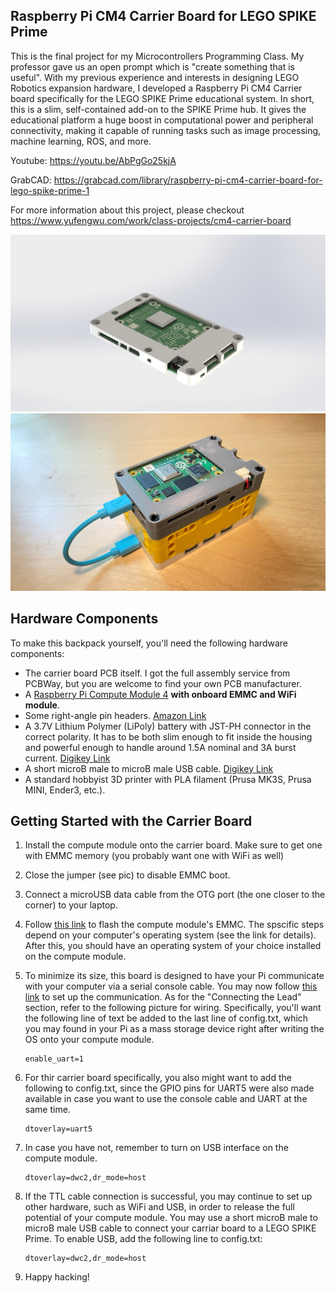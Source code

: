 ## Raspberry Pi CM4 Carrier Board for LEGO SPIKE Prime

This is the final project for my Microcontrollers Programming Class. My professor gave us an open prompt which is "create something that is useful". With my previous experience and interests in designing LEGO Robotics expansion hardware, I developed a Raspberry Pi CM4 Carrier board specifically for the LEGO SPIKE Prime educational system. In short, this is a slim, self-contained add-on to the SPIKE Prime hub. It gives the educational platform a huge boost in computational power and peripheral connectivity, making it capable of running tasks such as image processing, machine learning, ROS, and more.

Youtube: https://youtu.be/AbPgGo25kjA

GrabCAD: https://grabcad.com/library/raspberry-pi-cm4-carrier-board-for-lego-spike-prime-1

For more information about this project, please checkout https://www.yufengwu.com/work/class-projects/cm4-carrier-board

![Rendering](https://github.com/EricYufengWu/SPIKExCM4/blob/master/Documentation/Render-with-case.JPG)
![Finished](https://github.com/EricYufengWu/SPIKExCM4/blob/master/Documentation/IMG_4302.JPEG)

## Hardware Components
To make this backpack yourself, you'll need the following hardware components:
* The carrier board PCB itself. I got the full assembly service from PCBWay, but you are welcome to find your own PCB manufacturer.
* A [Raspberry Pi Compute Module 4](https://www.raspberrypi.org/products/compute-module-4/?variant=raspberry-pi-cm4001000) **with onboard EMMC and WiFi module**. 
* Some right-angle pin headers. [Amazon Link](https://www.amazon.com/Uxcell-a14032500ux0426-Right-Header-Spacing/dp/B010ESD338/ref=sr_1_3?dchild=1&keywords=right+angle+pin+headers&qid=1624248428&sr=8-3)
* A 3.7V Lithium Polymer (LiPoly) battery with JST-PH connector in the correct polarity. It has to be both slim enough to fit inside the housing and powerful enough to handle around 1.5A nominal and 3A burst current. [Digikey Link](https://www.digikey.com/en/products/detail/jauch-quartz/LP605060JU-PCM-WIRES-70MM/9560993?s=N4IgTCBcDaIDYAcBsAGArC1ArAriAugL5A)
* A short microB male to microB male USB cable. [Digikey Link](https://www.digikey.com/en/products/detail/CAB0701/1778-1018-ND/6928231?itemSeq=364421679)
* A standard hobbyist 3D printer with PLA filament (Prusa MK3S, Prusa MINI, Ender3, etc.).


## Getting Started with the Carrier Board
1. Install the compute module onto the carrier board. Make sure to get one with EMMC memory (you probably want one with WiFi as well)

1. Close the jumper (see pic) to disable EMMC boot. 

1. Connect a microUSB data cable from the OTG port (the one closer to the corner) to your laptop.

1. Follow [this link](https://www.raspberrypi.org/documentation/hardware/computemodule/cm-emmc-flashing.md) to flash the compute module's EMMC. The spscific steps depend on your computer's operating system (see the link for details). After this, you should have an operating system of your choice installed on the compute module. 

1. To minimize its size, this board is designed to have your Pi communicate with your computer via a serial console cable. You may now follow [this link](https://learn.adafruit.com/adafruits-raspberry-pi-lesson-5-using-a-console-cable/overview) to set up the communication. As for the "Connecting the Lead" section, refer to the following picture for wiring. Specifically, you'll want the following line of text be added to the last line of config.txt, which you may found in your Pi as a mass storage device right after writing the OS onto your compute module.
    ```
    enable_uart=1
    ```

1. For thir carrier board specifically, you also might want to add the following to config.txt, since the GPIO pins for UART5 were also made available in case you want to use the console cable and UART at the same time.
    ```
    dtoverlay=uart5
    ```

1. In case you have not, remember to turn on USB interface on the compute module.
    ```
    dtoverlay=dwc2,dr_mode=host
    ```

1. If the TTL cable connection is successful, you may continue to set up other hardware, such as WiFi and USB, in order to release the full potential of your compute module. You may use a short microB male to microB male USB cable to connect your carriar board to a LEGO SPIKE Prime. To enable USB, add the following line to config.txt:
    ```
    dtoverlay=dwc2,dr_mode=host
    ```

1. Happy hacking!



